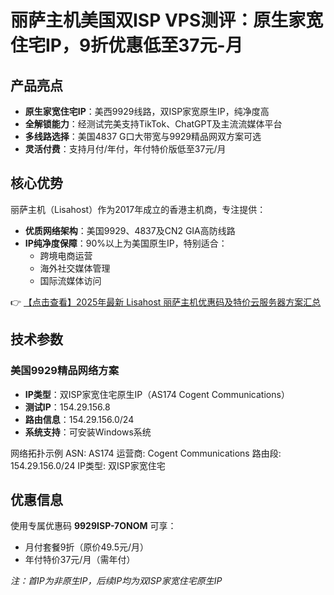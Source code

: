 # 丽萨主机美国双ISP VPS测评：原生家宽住宅IP，9折优惠低至37元-月

## 产品亮点

- **原生家宽住宅IP**：美西9929线路，双ISP家宽原生IP，纯净度高
- **全解锁能力**：经测试完美支持TikTok、ChatGPT及主流流媒体平台
- **多线路选择**：美国4837 G口大带宽与9929精品网双方案可选
- **灵活付费**：支持月付/年付，年付特价版低至37元/月

## 核心优势

丽萨主机（Lisahost）作为2017年成立的香港主机商，专注提供：

- **优质网络架构**：美国9929、4837及CN2 GIA高防线路
- **IP纯净度保障**：90%以上为美国原生IP，特别适合：
  - 跨境电商运营
  - 海外社交媒体管理
  - 国际流媒体访问

👉 [【点击查看】2025年最新 Lisahost 丽萨主机优惠码及特价云服务器方案汇总](https://bit.ly/lisazhuji)

## 技术参数

### 美国9929精品网络方案
- **IP类型**：双ISP家宽住宅原生IP（AS174 Cogent Communications）
- **测试IP**：154.29.156.8
- **路由信息**：154.29.156.0/24
- **系统支持**：可安装Windows系统

网络拓扑示例
ASN: AS174
运营商: Cogent Communications
路由段: 154.29.156.0/24
IP类型: 双ISP家宽住宅

## 优惠信息
使用专属优惠码 **9929ISP-7ONOM** 可享：
- 月付套餐9折（原价49.5元/月）
- 年付特价37元/月（需年付）

*注：首IP为非原生IP，后续IP均为双ISP家宽住宅原生IP*